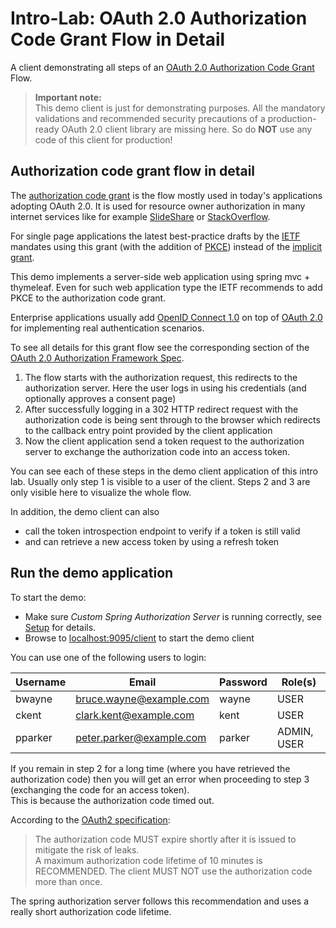 # Intro-Lab: OAuth 2.0 Authorization Code Grant Flow in Detail

A client demonstrating all steps of an [OAuth 2.0 Authorization Code Grant](https://www.rfc-editor.org/rfc/rfc6749.html#page-24) Flow.

> __Important note:__   
> This demo client is just for demonstrating purposes. All the mandatory validations
> and recommended security precautions of a production-ready OAuth 2.0 client library are missing 
> here. So do __NOT__ use any code of this client for production!

## Authorization code grant flow in detail

The [authorization code grant](https://www.rfc-editor.org/rfc/rfc6749.html#section-4.1) is the flow mostly used in today's applications adopting OAuth 2.0.
It is used for resource owner authorization in many internet services like for example [SlideShare](https://www.slideshare.net/) 
or [StackOverflow](https://stackoverflow.com/). 

For single page applications the latest best-practice drafts by the [IETF](https://datatracker.ietf.org/wg/oauth/documents/) mandates 
using this grant (with the addition of [PKCE](https://www.rfc-editor.org/rfc/rfc7636.html)) 
instead of the [implicit grant](https://www.rfc-editor.org/rfc/rfc6749.html#section-4.2).

This demo implements a server-side web application using spring mvc + thymeleaf. Even for such web application type the IETF recommends to add PKCE to the authorization code grant.

Enterprise applications usually add [OpenID Connect 1.0](https://openid.net/specs/openid-connect-core-1_0.html) 
on top of [OAuth 2.0](https://www.rfc-editor.org/rfc/rfc6749.html) for implementing real authentication scenarios. 
 
To see all details for this grant flow see the corresponding section of the 
[OAuth 2.0 Authorization Framework Spec](https://tools.ietf.org/html/rfc6749#section-4.1).

1. The flow starts with the authorization request, this redirects to the authorization server.
   Here the user logs in using his credentials (and optionally approves a consent page)
2. After successfully logging in a 302 HTTP redirect request with the authorization code is being sent through to the browser which redirects
   to the callback entry point provided by the client application 
3. Now the client application send a token request to the authorization server to exchange
   the authorization code into an access token.
   
You can see each of these steps in the demo client application of this intro lab.
Usually only step 1 is visible to a user of the client. Steps 2 and 3 are only visible here
to visualize the whole flow.

In addition, the demo client can also 
* call the token introspection endpoint to verify if a token is still valid 
* and can retrieve a new access token by using a refresh token
           
## Run the demo application           
                
To start the demo:

* Make sure _Custom Spring Authorization Server_ is running correctly, see [Setup](../../setup/README.md) for details.
* Browse to [localhost:9095/client](http://localhost:9095/client) to start the demo client

You can use one of the following users to login:

| Username | Email                    | Password | Role(s)     |
|----------|--------------------------|----------|-------------|
| bwayne   | bruce.wayne@example.com  | wayne    | USER        |
| ckent    | clark.kent@example.com   | kent     | USER        |
| pparker  | peter.parker@example.com | parker   | ADMIN, USER |

If you remain in step 2 for a long time (where you have retrieved the authorization code) then you will get an error when proceeding to step 3 (exchanging the code for an access token).  
This is because the authorization code timed out.

According to the [OAuth2 specification](https://tools.ietf.org/html/rfc6749#section-4.1.2):

> The authorization code MUST expire shortly after it is issued to mitigate the risk of leaks.  
> A maximum authorization code lifetime of 10 minutes is RECOMMENDED. 
> The client MUST NOT use the authorization code more than once. 

The spring authorization server follows this recommendation and uses a really short authorization code lifetime.
